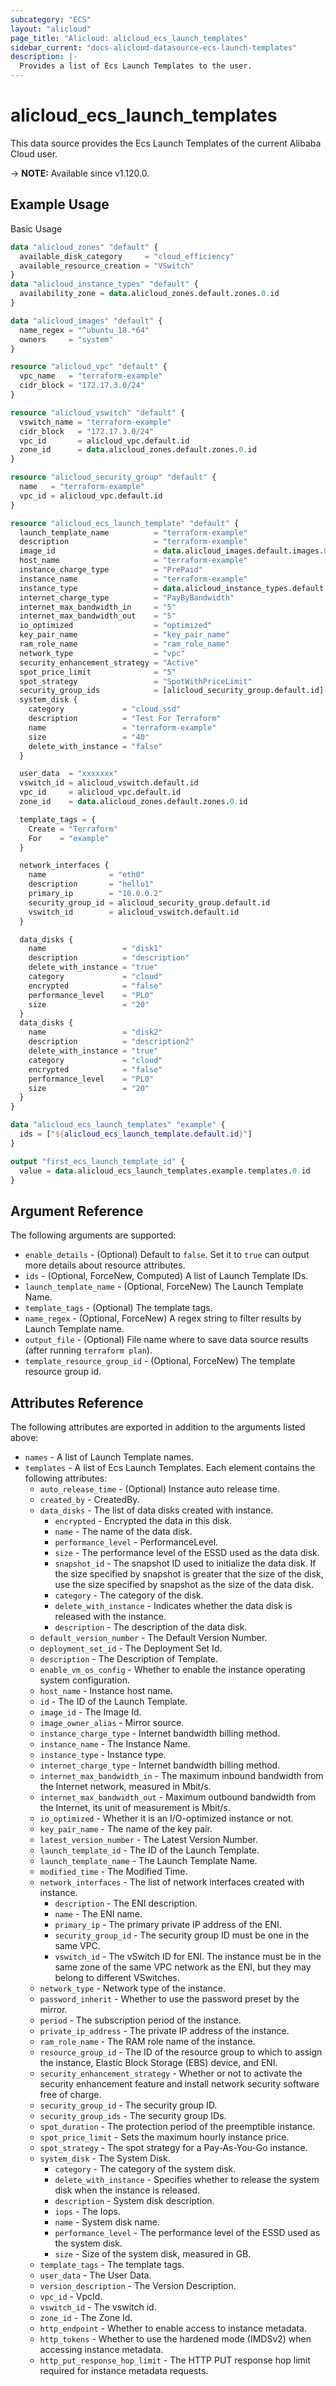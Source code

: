 ```yaml
---
subcategory: "ECS"
layout: "alicloud"
page_title: "Alicloud: alicloud_ecs_launch_templates"
sidebar_current: "docs-alicloud-datasource-ecs-launch-templates"
description: |-
  Provides a list of Ecs Launch Templates to the user.
---
```


# alicloud_ecs_launch_templates

This data source provides the Ecs Launch Templates of the current Alibaba Cloud user.

-> **NOTE:** Available since v1.120.0.

## Example Usage

Basic Usage

```terraform
data "alicloud_zones" "default" {
  available_disk_category     = "cloud_efficiency"
  available_resource_creation = "VSwitch"
}
data "alicloud_instance_types" "default" {
  availability_zone = data.alicloud_zones.default.zones.0.id
}

data "alicloud_images" "default" {
  name_regex = "^ubuntu_18.*64"
  owners     = "system"
}

resource "alicloud_vpc" "default" {
  vpc_name   = "terraform-example"
  cidr_block = "172.17.3.0/24"
}

resource "alicloud_vswitch" "default" {
  vswitch_name = "terraform-example"
  cidr_block   = "172.17.3.0/24"
  vpc_id       = alicloud_vpc.default.id
  zone_id      = data.alicloud_zones.default.zones.0.id
}

resource "alicloud_security_group" "default" {
  name   = "terraform-example"
  vpc_id = alicloud_vpc.default.id
}

resource "alicloud_ecs_launch_template" "default" {
  launch_template_name          = "terraform-example"
  description                   = "terraform-example"
  image_id                      = data.alicloud_images.default.images.0.id
  host_name                     = "terraform-example"
  instance_charge_type          = "PrePaid"
  instance_name                 = "terraform-example"
  instance_type                 = data.alicloud_instance_types.default.instance_types.0.id
  internet_charge_type          = "PayByBandwidth"
  internet_max_bandwidth_in     = "5"
  internet_max_bandwidth_out    = "5"
  io_optimized                  = "optimized"
  key_pair_name                 = "key_pair_name"
  ram_role_name                 = "ram_role_name"
  network_type                  = "vpc"
  security_enhancement_strategy = "Active"
  spot_price_limit              = "5"
  spot_strategy                 = "SpotWithPriceLimit"
  security_group_ids            = [alicloud_security_group.default.id]
  system_disk {
    category             = "cloud_ssd"
    description          = "Test For Terraform"
    name                 = "terraform-example"
    size                 = "40"
    delete_with_instance = "false"
  }

  user_data  = "xxxxxxx"
  vswitch_id = alicloud_vswitch.default.id
  vpc_id     = alicloud_vpc.default.id
  zone_id    = data.alicloud_zones.default.zones.0.id

  template_tags = {
    Create = "Terraform"
    For    = "example"
  }

  network_interfaces {
    name              = "eth0"
    description       = "hello1"
    primary_ip        = "10.0.0.2"
    security_group_id = alicloud_security_group.default.id
    vswitch_id        = alicloud_vswitch.default.id
  }

  data_disks {
    name                 = "disk1"
    description          = "description"
    delete_with_instance = "true"
    category             = "cloud"
    encrypted            = "false"
    performance_level    = "PL0"
    size                 = "20"
  }
  data_disks {
    name                 = "disk2"
    description          = "description2"
    delete_with_instance = "true"
    category             = "cloud"
    encrypted            = "false"
    performance_level    = "PL0"
    size                 = "20"
  }
}

data "alicloud_ecs_launch_templates" "example" {
  ids = ["${alicloud_ecs_launch_template.default.id}"]
}

output "first_ecs_launch_template_id" {
  value = data.alicloud_ecs_launch_templates.example.templates.0.id
}
```

## Argument Reference

The following arguments are supported:

* `enable_details` - (Optional) Default to `false`. Set it to `true` can output more details about resource attributes.
* `ids` - (Optional, ForceNew, Computed)  A list of Launch Template IDs.
* `launch_template_name` - (Optional, ForceNew) The Launch Template Name.
* `template_tags` - (Optional) The template tags.
* `name_regex` - (Optional, ForceNew) A regex string to filter results by Launch Template name.
* `output_file` - (Optional) File name where to save data source results (after running `terraform plan`).
* `template_resource_group_id` - (Optional, ForceNew) The template resource group id.

## Attributes Reference

The following attributes are exported in addition to the arguments listed above:

* `names` - A list of Launch Template names.
* `templates` - A list of Ecs Launch Templates. Each element contains the following attributes:
  * `auto_release_time` - (Optional) Instance auto release time.
  * `created_by` - CreatedBy.
  * `data_disks` - The list of data disks created with instance.
    * `encrypted` - Encrypted the data in this disk.
    * `name` - The name of the data disk.
    * `performance_level` - PerformanceLevel.
    * `size` - The performance level of the ESSD used as the data disk.
    * `snapshot_id` - The snapshot ID used to initialize the data disk. If the size specified by snapshot is greater that the size of the disk, use the size specified by snapshot as the size of the data disk.
    * `category` - The category of the disk.
    * `delete_with_instance` - Indicates whether the data disk is released with the instance.
    * `description` - The description of the data disk.
  * `default_version_number` - The Default Version Number.
  * `deployment_set_id` - The Deployment Set Id.
  * `description` - The Description of Template.
  * `enable_vm_os_config` - Whether to enable the instance operating system configuration.
  * `host_name` - Instance host name.
  * `id` - The ID of the Launch Template.
  * `image_id` - The Image Id.
  * `image_owner_alias` - Mirror source.
  * `instance_charge_type` - Internet bandwidth billing method.
  * `instance_name` - The Instance Name.
  * `instance_type` - Instance type.
  * `internet_charge_type` - Internet bandwidth billing method.
  * `internet_max_bandwidth_in` - The maximum inbound bandwidth from the Internet network, measured in Mbit/s.
  * `internet_max_bandwidth_out` - Maximum outbound bandwidth from the Internet, its unit of measurement is Mbit/s.
  * `io_optimized` - Whether it is an I/O-optimized instance or not.
  * `key_pair_name` - The name of the key pair.
  * `latest_version_number` - The Latest Version Number.
  * `launch_template_id` - The ID of the Launch Template.
  * `launch_template_name` - The Launch Template Name.
  * `modified_time` - The Modified Time.
  * `network_interfaces` - The list of network interfaces created with instance.
    * `description` - The ENI description.
    * `name` - The ENI name.
    * `primary_ip` - The primary private IP address of the ENI.
    * `security_group_id` - The security group ID must be one in the same VPC.
    * `vswitch_id` - The vSwitch ID for ENI. The instance must be in the same zone of the same VPC network as the ENI, but they may belong to different VSwitches.
  * `network_type` - Network type of the instance.
  * `password_inherit` - Whether to use the password preset by the mirror.
  * `period` - The subscription period of the instance.
  * `private_ip_address` - The private IP address of the instance.
  * `ram_role_name` - The RAM role name of the instance.
  * `resource_group_id` - The ID of the resource group to which to assign the instance, Elastic Block Storage (EBS) device, and ENI.
  * `security_enhancement_strategy` - Whether or not to activate the security enhancement feature and install network security software free of charge.
  * `security_group_id` - The security group ID.
  * `security_group_ids` - The security group IDs.
  * `spot_duration` - The protection period of the preemptible instance.
  * `spot_price_limit` - Sets the maximum hourly instance price.
  * `spot_strategy` - The spot strategy for a Pay-As-You-Go instance.
  * `system_disk` - The System Disk.
    * `category` - The category of the system disk.
    * `delete_with_instance` - Specifies whether to release the system disk when the instance is released.
    * `description` - System disk description.
    * `iops` - The Iops.
    * `name` - System disk name.
    * `performance_level` - The performance level of the ESSD used as the system disk.
    * `size` - Size of the system disk, measured in GB.
  * `template_tags` - The template tags.
  * `user_data` - The User Data.
  * `version_description` - The Version Description.
  * `vpc_id` - VpcId.
  * `vswitch_id` - The vswitch id.
  * `zone_id` - The Zone Id.
  * `http_endpoint` - Whether to enable access to instance metadata.
  * `http_tokens` - Whether to use the hardened mode (IMDSv2) when accessing instance metadata.
  * `http_put_response_hop_limit` - The HTTP PUT response hop limit required for instance metadata requests.